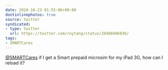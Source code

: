 ```yaml
---
date: 2010-10-23 01:55:06+00:00
dontinlinephotos: true
source: twitter
syndicated:
- type: twitter
  url: https://twitter.com/roytang/status/28460486836/
tags:
- SMARTCares
---
```


[@SMARTCares](https://twitter.com/SMARTCares/) if I get a Smart prepaid microsim for my iPad 3G, how can I reload it?